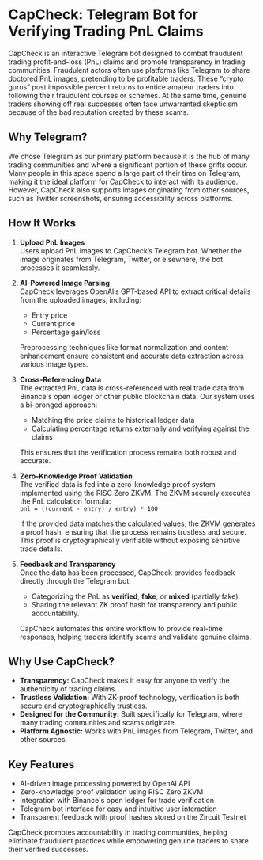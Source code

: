 # CapCheck: Telegram Bot for Verifying Trading PnL Claims

CapCheck is an interactive Telegram bot designed to combat fraudulent trading profit-and-loss (PnL) claims and promote transparency in trading communities. Fraudulent actors often use platforms like Telegram to share doctored PnL images, pretending to be profitable traders. These “crypto gurus” post impossible percent returns to entice amateur traders into following their fraudulent courses or schemes. At the same time, genuine traders showing off real successes often face unwarranted skepticism because of the bad reputation created by these scams.

## Why Telegram?
We chose Telegram as our primary platform because it is the hub of many trading communities and where a significant portion of these grifts occur. Many people in this space spend a large part of their time on Telegram, making it the ideal platform for CapCheck to interact with its audience. However, CapCheck also supports images originating from other sources, such as Twitter screenshots, ensuring accessibility across platforms.

## How It Works
1. **Upload PnL Images**  
   Users upload PnL images to CapCheck’s Telegram bot. Whether the image originates from Telegram, Twitter, or elsewhere, the bot processes it seamlessly.

2. **AI-Powered Image Parsing**  
   CapCheck leverages OpenAI’s GPT-based API to extract critical details from the uploaded images, including:  
   - Entry price  
   - Current price  
   - Percentage gain/loss  

   Preprocessing techniques like format normalization and content enhancement ensure consistent and accurate data extraction across various image types.

3. **Cross-Referencing Data**  
   The extracted PnL data is cross-referenced with real trade data from Binance's open ledger or other public blockchain data. Our system uses a bi-pronged approach:  
   - Matching the price claims to historical ledger data  
   - Calculating percentage returns externally and verifying against the claims  

   This ensures that the verification process remains both robust and accurate.

4. **Zero-Knowledge Proof Validation**  
   The verified data is fed into a zero-knowledge proof system implemented using the RISC Zero ZKVM. The ZKVM securely executes the PnL calculation formula:  
   `pnl = ((current - entry) / entry) * 100`  

   If the provided data matches the calculated values, the ZKVM generates a proof hash, ensuring that the process remains trustless and secure. This proof is cryptographically verifiable without exposing sensitive trade details.

5. **Feedback and Transparency**  
   Once the data has been processed, CapCheck provides feedback directly through the Telegram bot:  
   - Categorizing the PnL as **verified**, **fake**, or **mixed** (partially fake).  
   - Sharing the relevant ZK proof hash for transparency and public accountability.  

   CapCheck automates this entire workflow to provide real-time responses, helping traders identify scams and validate genuine claims.

## Why Use CapCheck?
- **Transparency:** CapCheck makes it easy for anyone to verify the authenticity of trading claims.  
- **Trustless Validation:** With ZK-proof technology, verification is both secure and cryptographically trustless.  
- **Designed for the Community:** Built specifically for Telegram, where many trading communities and scams originate.  
- **Platform Agnostic:** Works with PnL images from Telegram, Twitter, and other sources.

## Key Features
- AI-driven image processing powered by OpenAI API  
- Zero-knowledge proof validation using RISC Zero ZKVM  
- Integration with Binance's open ledger for trade verification  
- Telegram bot interface for easy and intuitive user interaction  
- Transparent feedback with proof hashes stored on the Zircuit Testnet  

CapCheck promotes accountability in trading communities, helping eliminate fraudulent practices while empowering genuine traders to share their verified successes.  
